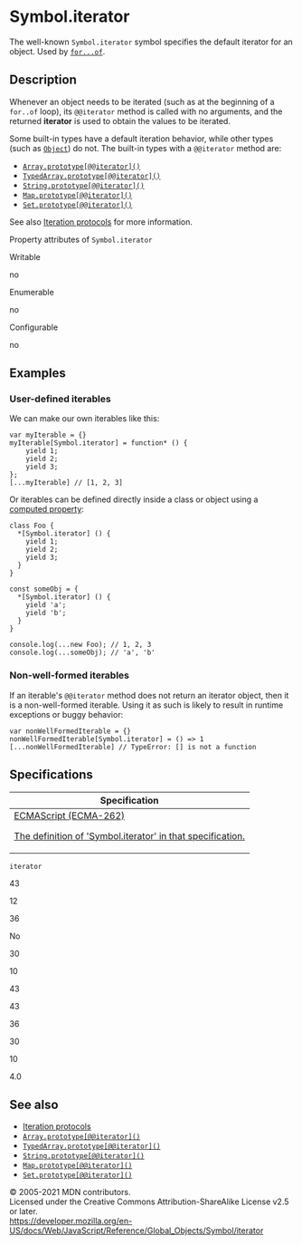 # Symbol.iterator

The well-known `Symbol.iterator` symbol specifies the default iterator for an object. Used by [`for...of`](../../statements/for...of).

## Description

Whenever an object needs to be iterated (such as at the beginning of a `for..of` loop), its `@@iterator` method is called with no arguments, and the returned **iterator** is used to obtain the values to be iterated.

Some built-in types have a default iteration behavior, while other types (such as [`Object`](../object)) do not. The built-in types with a `@@iterator` method are:

-   [`Array.prototype[@@iterator]()`](../array/@@iterator)
-   [`TypedArray.prototype[@@iterator]()`](../typedarray/@@iterator)
-   [`String.prototype[@@iterator]()`](../string/@@iterator)
-   [`Map.prototype[@@iterator]()`](../map/@@iterator)
-   [`Set.prototype[@@iterator]()`](../set/@@iterator)

See also [Iteration protocols](../../iteration_protocols) for more information.

Property attributes of `Symbol.iterator`

Writable

no

Enumerable

no

Configurable

no

## Examples

### User-defined iterables

We can make our own iterables like this:

    var myIterable = {}
    myIterable[Symbol.iterator] = function* () {
        yield 1;
        yield 2;
        yield 3;
    };
    [...myIterable] // [1, 2, 3]

Or iterables can be defined directly inside a class or object using a [computed property](../../operators/object_initializer#computed_property_names):

    class Foo {
      *[Symbol.iterator] () {
        yield 1;
        yield 2;
        yield 3;
      }
    }

    const someObj = {
      *[Symbol.iterator] () {
        yield 'a';
        yield 'b';
      }
    }

    console.log(...new Foo); // 1, 2, 3
    console.log(...someObj); // 'a', 'b'

### Non-well-formed iterables

If an iterable's `@@iterator` method does not return an iterator object, then it is a non-well-formed iterable. Using it as such is likely to result in runtime exceptions or buggy behavior:

    var nonWellFormedIterable = {}
    nonWellFormedIterable[Symbol.iterator] = () => 1
    [...nonWellFormedIterable] // TypeError: [] is not a function

## Specifications

<table><thead><tr class="header"><th>Specification</th></tr></thead><tbody><tr class="odd"><td><a href="https://tc39.es/ecma262/#sec-symbol.iterator">ECMAScript (ECMA-262) 
<br/>

<span class="small">The definition of 'Symbol.iterator' in that specification.</span></a></td></tr></tbody></table>

`iterator`

43

12

36

No

30

10

43

43

36

30

10

4.0

## See also

-   [Iteration protocols](../../iteration_protocols)
-   [`Array.prototype[@@iterator]()`](../array/@@iterator)
-   [`TypedArray.prototype[@@iterator]()`](../typedarray/@@iterator)
-   [`String.prototype[@@iterator]()`](../string/@@iterator)
-   [`Map.prototype[@@iterator]()`](../map/@@iterator)
-   [`Set.prototype[@@iterator]()`](../set/@@iterator)

© 2005-2021 MDN contributors.  
Licensed under the Creative Commons Attribution-ShareAlike License v2.5 or later.  
<a href="https://developer.mozilla.org/en-US/docs/Web/JavaScript/Reference/Global_Objects/Symbol/iterator" class="_attribution-link">https://developer.mozilla.org/en-US/docs/Web/JavaScript/Reference/Global_Objects/Symbol/iterator</a>
